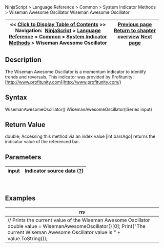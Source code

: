 ﻿
NinjaScript > Language Reference > Common > System Indicator Methods > Wiseman Awesome Oscillator
Wiseman Awesome Oscillator

| << [Click to Display Table of Contents](wiseman_awesome_oscillator.md) >> **Navigation:**     [NinjaScript](ninjascript-1.md) > [Language Reference](language_reference_wip-1.md) > [Common](common-1.md) > [System Indicator Methods](indicators-1.md) > Wiseman Awesome Oscillator | [Previous page](wiseman_alligator-1.md) [Return to chapter overview](indicators-1.md) [Next page](woodies_cci-1.md) |
| --- | --- |

## Description
The Wiseman Awesome Oscillator is a momentum indicator to identify trends and reversals. This indicator was provided by Profitunity: [http://www.profitunity.com](http://www.profitunity.com/)
 
## Syntax
WisemanAwesomeOscillator()
WisemanAwesomeOscillator(ISeries<double> input)
 
## Return Value
double; Accessing this method via an index value [int barsAgo] returns the indicator value of the referenced bar.
 
## Parameters
| input | Indicator source data ([?](valid_input_data_for_indicator-1.md)) |
| --- | --- |

 
## 
## Examples
| ns |
| --- |
| // Prints the current value of the Wiseman Awesome Oscillator double value = WisemanAwesomeOscillator()[0]; Print("The current Wiseman Awesome Oscillator value is " + value.ToString()); |

